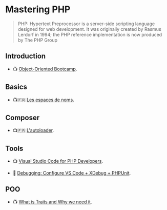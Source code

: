 # Mastering PHP

> PHP: Hypertext Preprocessor is a server-side scripting language designed for web development. It was originally created by Rasmus Lerdorf in 1994; the PHP reference implementation is now produced by The PHP Group

## Introduction

- 📺 [Object-Oriented Bootcamp](https://laracasts.com/series/object-oriented-bootcamp-in-php).

## Basics

- 📺🇫🇷 [Les espaces de noms](https://www.youtube.com/watch?v=WHtbi8S0rkI).

## Composer

- 📺🇫🇷 [L'autoloader](https://www.youtube.com/watch?v=pwD-xxtZ1g0).

## Tools

- 📺 [Visual Studio Code for PHP Developers](https://laracasts.com/series/visual-studio-code-for-php-developers).

- 📖 [Debugging: Configure VS Code + XDebug + PHPUnit](https://tighten.co/blog/configure-vscode-to-debug-phpunit-tests-with-xdebug).

## POO

- 📺 [What is Traits and Why we need it](https://www.youtube.com/watch?v=npPnXEjMZ0Y).
